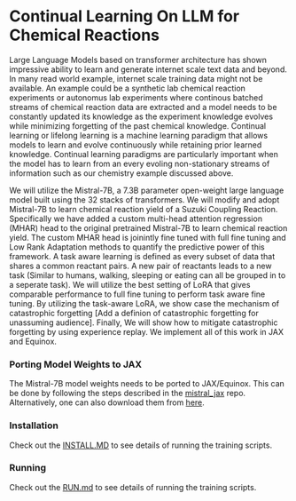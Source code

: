 # Continual Learning On LLM for Chemical Reactions
Large Language Models based on transformer architecture has shown impressive ability to learn and generate internet scale text data and beyond. In many read world example, internet scale training data might not be available. An example could be a synthetic lab chemical reaction experiments or autonomus lab experiments where continous batched streams of chemical reaction data are extracted and a model needs to be constantly updated its knowledge as the experiment knowledge evolves while minimizing forgetting of the past chemical knowledge. 
Continual learning or lifelong learning is a machine learning paradigm that allows models to learn and evolve continuously while retaining prior learned knowledge. Continual learning paradigms are particularly important when the model has to learn from an every evoling non-stationary streams of information such as our chemistry example discussed above. 

We will utilize the Mistral-7B, a 7.3B parameter open-weight large language model built using the 32 stacks of  transformers.  We will modify and adopt  Mistral-7B to learn chemical reaction yield of a Suzuki  Coupling Reaction. Specifically we have added a custom multi-head attention regression (MHAR) head to the original pretrained Mistral-7B to learn chemical reaction yield. The custom  MHAR head is joinintly fine tuned with full fine tuning and Low Rank Adaptation methods to quantify the predictive power of this framework. A task aware learning is defined as every subset  of data that shares a common reactant pairs. A new pair of reactants leads to a new task (Similar to humans, walking, sleeping or eating can all be grouped in to a seperate task).  We will utilize the best setting of LoRA that gives comparable performance to full fine tuning to perform task aware fine tuning. By utilizing the task-aware LoRA, we show case the mechanism of catastrophic forgetting [Add a definion of catastrophic forgetting for unassuming audience]. Finally, We will show how to mitigate catastrophic forgetting by using experience replay.  We implement all of this work in JAX and Equinox.

### Porting Model Weights to JAX
The Mistral-7B model weights needs to be ported to JAX/Equinox. This can be done by following the steps described in the [mistral_jax](https://github.com/AakashKumarNain/mistral_jax/blob/main/instructions.md) repo. Alternatively, one can also download them from [here](https://buffalo.box.com/s/ljd66kpkgte8duofz3us2zihb70btwww). 

### Installation
Check out the [INSTALL.MD](https://github.com/pythonpanda2/CL_MISTRAL7B_REACT/blob/main/INSTALL.MD) to see details of running the training scripts. 


### Running 
Check out the [RUN.md](https://github.com/pythonpanda2/CL_MISTRAL7B_REACT/blob/main/RUN.MD) to see details of running the training scripts. 
